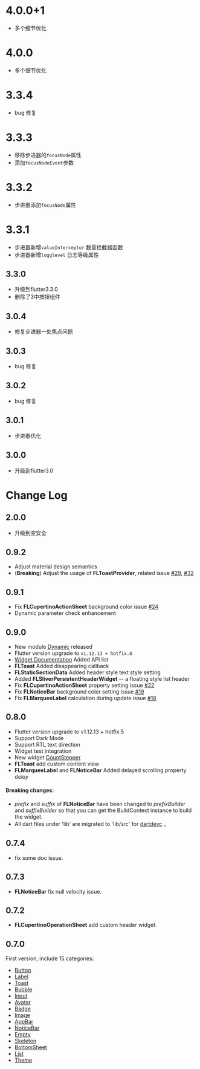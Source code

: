 # 4.0.0+1

* 多个细节优化

# 4.0.0

* 多个细节优化

# 3.3.4

* bug 修复

# 3.3.3


* 移除步进器的`focusNode`属性
* 添加`focusNodeEvent`参数

# 3.3.2

* 步进器添加`focusNode`属性

# 3.3.1

* 步进器新增`valueInterceptor` 数量拦截器函数
* 步进器新增`logglevel` 日志等级属性

## 3.3.0

* 升级到flutter3.3.0
* 删除了3中按钮组件

## 3.0.4

* 修复步进器一处焦点问题

## 3.0.3

* bug 修复

## 3.0.2

* bug 修复

## 3.0.1

* 步进器优化

## 3.0.0
* 升级到flutter3.0

# Change Log

## 2.0.0

- 升级到空安全

## 0.9.2

- Adjust material design semantics
- (**Breaking**) Adjust the usage of **FLToastProvider**, related issue [#29](https://github.com/Rannie/flui/issues/29), [#32](https://github.com/Rannie/flui/issues/32)

## 0.9.1

- Fix **FLCupertinoActionSheet** background color issue [#24](https://github.com/Rannie/flui/issues/24)
- Dynamic parameter check enhancement

## 0.9.0

- New module [Dynamic](https://www.flui.xin/en/dynamic.html) released
- Flutter version upgrade to `v1.12.13 + hotfix.8`
- [Widget Documentation](https://www.flui.xin/en/widgets/button.html) Added API list
- **FLToast** Added disappearing callback
- **FLStaticSectionData** Added header style text style setting
- Added **FLSliverPersistentHeaderWidget** -- a floating style list header
- Fix **FLCupertinoActionSheet** property setting issue [#22](https://github.com/Rannie/flui/issues/22)
- Fix **FLNoticeBar** background color setting issue [#19](https://github.com/Rannie/flui/issues/19)
- Fix **FLMarqueeLabel** calculation during update issue [#18](https://github.com/Rannie/flui/issues/18)

## 0.8.0

- Flutter version upgrade to v1.12.13 + hotfix.5
- Support Dark Mode 
- Support RTL text direction
- Widget test integration
- New widget [CountStepper](https://www.flui.xin/en/widgets/counter.html)
- **FLToast** add custom content view
- **FLMarqueeLabel** and **FLNoticeBar** Added delayed scrolling property *delay*

#### Breaking changes:
- *prefix* and *suffix* of **FLNoticeBar** have been changed to *prefixBuilder* and *suffixBuilder* so that you can get the BuildContext instance to build the widget.
- All dart files under 'lib' are migrated to 'lib/src' for [dartdevc](https://dart.dev/tools/dartdevc) 。

## 0.7.4

- fix some doc issue.

## 0.7.3

- **FLNoticeBar** fix null velocity issue.
 
## 0.7.2 

- **FLCupertinoOperationSheet** add custom header widget.

## 0.7.0

First version, include 15 categories:

- [Button](https://www.flui.xin/en/widgets/button.html)
- [Label](https://www.flui.xin/en/widgets/label.html)
- [Toast](https://www.flui.xin/en/widgets/toast.html)
- [Bubble](https://www.flui.xin/en/widgets/bubble.html)
- [Input](https://www.flui.xin/en/widgets/input.html)
- [Avatar](https://www.flui.xin/en/widgets/avatar.html)
- [Badge](https://www.flui.xin/en/widgets/badge.html)
- [Image](https://www.flui.xin/en/widgets/image.html)
- [AppBar](https://www.flui.xin/en/widgets/appbar.html)
- [NoticeBar](https://www.flui.xin/en/widgets/notice-bar.html)
- [Empty](https://www.flui.xin/en/widgets/empty.html)
- [Skeleton](https://www.flui.xin/en/widgets/skeleton.html)
- [BottomSheet](https://www.flui.xin/en/widgets/bottom-sheet.html)
- [List](https://www.flui.xin/en/widgets/list.html)
- [Theme](https://www.flui.xin/en/widgets/theme.html)
